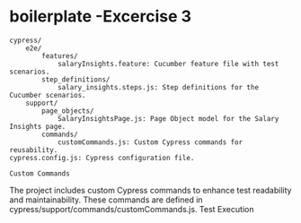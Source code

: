 # boilerplate -Excercise 3



    cypress/
        e2e/
            features/
                salaryInsights.feature: Cucumber feature file with test scenarios.
            step_definitions/
                salary_insights.steps.js: Step definitions for the Cucumber scenarios.
        support/
            page_objects/
                SalaryInsightsPage.js: Page Object model for the Salary Insights page.
            commands/
                customCommands.js: Custom Cypress commands for reusability.
    cypress.config.js: Cypress configuration file.

    Custom Commands

The project includes custom Cypress commands to enhance test readability and maintainability. These commands are defined in cypress/support/commands/customCommands.js.
Test Execution


